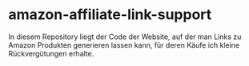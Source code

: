 # amazon-affiliate-link-support
In diesem Repository liegt der Code der Website, auf der man Links zu Amazon Produkten generieren lassen kann, für deren Käufe ich kleine Rückvergütungen erhalte.
